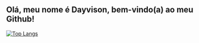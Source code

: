 ## Olá, meu nome é Dayvison, bem-vindo(a) ao meu Github!

[![Top Langs](https://github-readme-stats.vercel.app/api/top-langs/?username=dayvison-lima&layout=compact)](https://github.com/anuraghazra/github-readme-stats)






